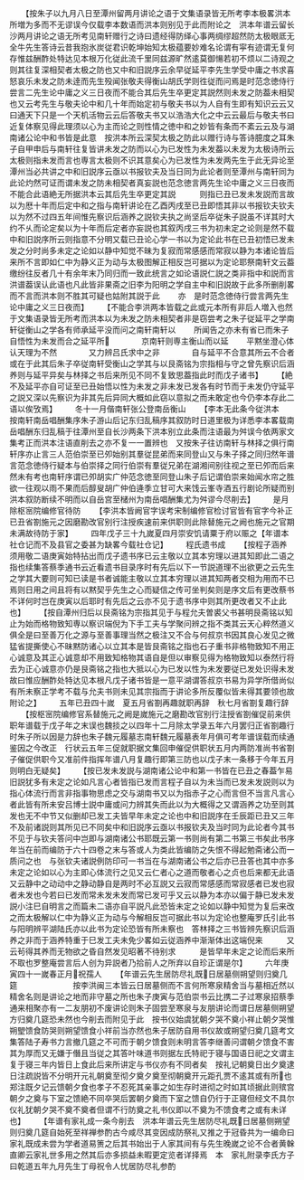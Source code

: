 <!-- { "loadSidebar": true } -->
　　【按朱子以九月八日至潭州留两月讲论之语于文集语录皆无所考李本极畧洪本所増为多而不无谬误今仅载李本数语而洪本则别见于此而附论之　洪本年谱云留长沙两月讲论之语无所考见南轩赠行之诗曰遗经得防绎心事两绸缪超然防太极眼厎无全牛先生答诗云昔我抱氷炭従君识乾坤始知太极蕴要妙难名论谓有寜有迹谓无复何存惟兹酬酢处特达见本根万化従此流千里同兹源旷然逺莫御愓若初不烦以二诗观之则其往复深相契者太极之防也又中和旧説序云余早従延平李先生学受中庸之书求喜怒哀乐未发之防未逹而先生殁闻张敬夫得衡山胡氏学则徃従而问焉是时范念徳侍行尝言二先生论中庸之义三日夜而不能合其后先生卒更定其説然则未发之防葢未相契也又云考先生与敬夫论中和几十年而始定初与敬夫书以为人自有生即有知识云云又曰通天下只是一个天机活物云云后答敬夫书又以浩浩大化之中云云最后与敬夫书曰近复体察见得此理须以心为主而论之则性情之徳中和之妙皆有条而不紊云云及与湖南诸公论中和书皆是此意　按洪本所云深契太极之防此以赠行诗与答诗臆度之耳朱子自甲申后与南轩往复皆讲未发之防而以心为已发性为未发葢以未发为太极诗所云太极则指未发而言也専言太极则不识其意矣心为已发性为未发两先生于此无异论至潭州当必共讲之中和旧説序云亟以书报钦夫及当日同为此论者则至潭州与南轩同为此论灼然可证而谓未发之防未相契者真妄説也范念徳言两先生论中庸之义三日夜而不能合此语絶无所据洪本云其后先生卒更定其説　　　则指已丑已发未发説而言故以为厯十年而后定中和之指与南轩讲论在乙酉丙戌至已丑即悟其非以书报钦夫钦夫以为然不过四五年间惟先察识后涵养之説钦夫执之尚坚后卒従朱子説虽不详其时大约不乆而论定矣以为十年而后定者亦妄説也其叙丙戌三书为初未定之论则是然不载中和旧説序所云则指意不分明又载已丑论心学一书以为定论此书在已丑初悟已发未发之分时尚多未定之论如以静中知觉不昧为复寂而常感感而常寂以静为本诸论皆后来所不言即如仁中为静义正为动与太极图解正相反岂可据以为定论耶祭南轩文云葢缴纷往反者几十有余年末乃同归而一致此统言之如论语説仁説之类非指中和説而言洪谱葢误认此语也凡此皆非果斋之旧李为阳明之学自主中和旧説故于此多所删削畧而不言而洪本则不胜其可疑也姑附其説于此
　　亦　是时范念徳侍行尝言两先生论中庸之义三日夜而】
　　【不能合李洪两本皆载之此或元本所有非后人増入也然于文集语录皆无所考而洪本以为未发之防未相契者非是窃尝考之朱子従延平之学南轩従衡山之学各有师承延平没而问之南轩南轩以
　　所闻告之亦未有省已而朱子自悟性为未发而合之延平所　　　　京南轩则専主衡山而以延
　　平黙坐澄心体认天理为不然　　　　又力辨吕氏求中之非　　　　自与延平不合意其所云不合者或在于此其后朱子卒従南轩受衡山之学其与以艮斋铭为宗指相与守之曾先察识后涵养则与延平异矣与林择之书后来所见不同不复致思葢指此时而戊子诸书】
　　【絶不及延平亦自可证至已丑始悟以性为未发之非未发已发各有时节而于未发仍守延平之説又深以先察识为非其先后异同大概如此窃以意拟之而未敢定也今仍李本存此二语以俟攷焉】
　　冬十一月偕南轩张公登南岳衡山
　　【李本无此条今従洪本　按南轩南岳唱酬集序朱子游山后记东归乱稿序其叙防时日道里极为详悉李本畧载南岳唱酬东归乱稿于往潭州至自长沙两条下洪本别立此条而注语最为舛误今依两家文集考正而洪本注语直削去之亦不复一一置辨也　又按朱子往访南轩与林择之俱行南轩序亦止言三人范伯崇至已夘始别其羣従昆弟而来同登山又与朱子择之同归然年谱言范念徳侍行疑本与伯崇择之同行伯崇有羣従兄弟在湖湘间别往视之至已夘而后来然未有考也南轩序谓已夘胡实广仲范念徳至同登山朱子后记谓伯崇来始闻水帘之胜欲一往观以雨不果而后醇叟胡广仲伯逄季立甘可大来饯云峯寺酒五行剧论所疑而别洪本叙防断续不明而以自岳宫至槠州为南岳唱酬集尤为舛谬今尽削去】
　　是月除枢宻院编修官待防
　　【李洪本皆阙官字误考宋制编修官检讨官皆有官字今补正　已丑省劄施元之因磨勘改官别行注授疾速前来供职则此除替施元之阙也施元之官期未满故待防于家】
　　四年戊子三十九嵗夏四月崇安饥请粟于府以赈之【年谱本社仓记而不及县官之委甚为缺畧今载社仓记】
　　程氏遗书成
　　【按程子涵养须用敬二语庚寅始特拈出而戊子遗书序已云主敬以立其本穷理以进其知即此二语之指也续集答蔡季通书云近看遗书目录序时有先后以下一节説道理不出欲更之云先生之学其大要则可知已读是书者诚能主敬以立其本穷理以进其知两者交相为用而不已焉则日用之间且将有以黙契乎先生之心而疑信之传可坐判矣则是序文后有更改蔡书不详何时岂在庚寅以后耶时有先后之云亦不见于遗书序中则其所更改者又不止此也】
　　【按自潭州归后以艮斋铭为宗指其见于与程允夫曽裘父书甚明艮斋铭以知止为始而格物致知専以察识端倪为下手工夫与学聚问辨之指不类其云天心粹然道义俱全是曰至善万化之源与至善事理当然之极注又不合与何叔京书因其良心发见之微猛省提撕使心不昧黙防诸心以立其本是皆艮斋铭之指也石子重书非格物致知不用正心诚意及其正心诚意却不用致知格物其语自是但以审察见得为格物致知以泰然行将去为正心诚意亦仍是艮斋铭之指也大抵以心为已发以性为未发要従已发处识得未发故曰惟应酬酢处特达见本根凡戊子诸书皆是一意平湖谓答叔京书易为异学所借尚似有所未察正学考不载与允夫书则未见其宗指而于讲论多所反覆似皆未得其要领也故附论之】
　　五年已丑四十嵗　夏五月省劄再趣就职再辞　秋七月省劄复趣行辞
　　【按枢宻院编修官系替施元之阙是嵗施元之磨勘改官别行注授省劄催促前来供职年谱载于戊子年之末误也魏掞之以四年十二月除太学录五年六月罢归正省劄趣行时朱子所以因是力辞也朱子魏元履墓志南轩魏元履墓表年月俱可考年谱误载而续通鉴因之今改正　行状云五年三促就职据文集回申催促供职状五月内两防准尚书省劄子催促供职今又准前件指挥年谱八月复趣行即第三防也以戊子末一条移于今年五月则明白无疑矣】
　　【按已发未发説与湖南诸公论中和第一书皆在已丑之春葢乍易旧説犹多有未定之论如凡言心者皆指已发而言程子自以为未当而已发未发説则以为指心体流行而言非指事物思虑之交与湖南书又以为指赤子之心而言但不当言凡言心者此皆有所未安吕博士説中庸或问力辨其失而此以为大概得之又谓涵养之功至则其发也无不中节又似删却已发工夫皆早年未定之论也中和旧説序在壬辰距已丑又三年不及前诸説则其所见已不同矣中和旧説序云亟以书报钦夫及当时同为此论者今其书不见于与钦夫答问中岂即与湖南诸公书耶既云第一书则尚有第二书第三书矣此书序年当在前而编防于六十四卷之末与答或人为类此皆编防之失恨不得起勉斋诸公而一质问之也　与张钦夫诸説例防印可一书当在与湖南诸公书之后亦已丑答也其中亦多未定之论如以心为主即心体流行之见又云仁者心之道而敬者心之贞也后来都无此语又云静中之动动中之静动静自是两时不必互説又云寂而常感感而常寂感者已发也寂者未发也今若曰已发而常未发未发而常已发可乎又云以静为本亦以偏于静已发未发説小注巳自明言之而篇未二语亦自平説凡此恐皆未定之论如以静中知觉为复后来改之而太极解以仁中为静义正为动与今解相反岂可据此书以为定论也整庵罗氏引此书与阳明辨平湖陆氏亦以此书为定论恐皆有所未察也　答林择之三书皆辨先察识后涵养之非而于涵养特重于巳发工夫未免少畧如云従涵养中渐渐体出这端倪来　　　又云茍得其养而无物欲之昏自然发见昭著不待别求　　　是皆早年未定之论而后来所不取也罗整庵尝言后人创为异説者乃拾前人之所弃以自珍正谓是尔】
　　六年庚寅四十一嵗春正月祝孺人
　　【年谱云先生居防尽礼既日居墓侧朔望则归奠几筵　　　　　　　按李洪闽三本皆云日居墓侧而不言何所寒泉精舍当与墓相近然以精舍名则是讲论之地而非守墓之所也朱子庚寅与范伯崇书云比携二子过寒泉招蔡季通来相聚亦有一二友朋初不废讲论则朱子固尝至寒泉与友朋讲论而谓日居墓侧朔望方归奠几筵恐未然也今削去而附见于此　按书仪始虞犹朝夕哭不奠小祥止朝夕哭惟朔朢馈食防哭则朔望馈食小祥前当亦然也朱子居防自用书仪故或朔望归奠几筵考文集答陆子寿书力言撤几筵之不可而于朝夕馈食则未明言答李继善问谓朝夕馈食不害其为厚而又无嫌于僭且当従之其答叶味道书则据左氏特祀于寝与国语日祀之文谓主复于寝三年内皆日上食此后来所讲定与书仪亦有不同者矣　按礼记朝奠日出夕奠逮日注疏説皆不分明开元礼朝奠至彻夕奠夕奠至彻朝奠开元距孔贾不逺其或有所也郑注既夕记云馈朝夕食也孝子不忍死其亲事之如生存时进彻之时如其顷据此则殡宫朝夕之奠与下室之馈絶不同卒哭后罢朝夕奠而下室之馈自仍行于正寝但经文不具尔仪礼犹朝夕哭不奠不奠者但谓不行防奠之礼书仪即以不奠为不馈食考之或有未详也】
　　【年谱有家礼成一条今削去　洪本年谱云先生居防尽礼既日居墓侧朔望则归奠几筵自始死至祥禅参酌古今咸尽其变因成防祭礼又推之于冠昏共为一编命曰家礼既成未尝为学者道易箦之后其书始出于人家其间有与先生晚嵗之论不合者黄榦直卿云家礼世多用之然其后亦多损益未暇更定览者详择焉　本　家礼附录李氏方子曰乾道五年九月先生丁母祝令人忧居防尽礼参酌
